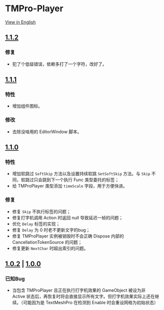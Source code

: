TMPro-Player
===
[View in English](./CHANGELOG-en.md)

[1.1.2](https://github.com/Giresharu/TMPro-Player/releases/1.1.2)
---

### 修复
* 犯了个低级错误，依赖多打了一个字符，改好了。

[1.1.1](https://github.com/Giresharu/TMPro-Player/releases/1.1.1)
---

### 特性
* 增加组件图标。

### 修改
* 去除没啥用的 EditorWindow 脚本。

[1.1.0](https://github.com/Giresharu/TMPro-Player/releases/1.1.0)
---

### 特性

* 增加软跳过 `SoftSkip` 方法以及设置持续软跳 `SetSoftSkip` 方法。与 `Skip` 不同，软跳过只会跳到下一个执行 Func 类型委托的标签；
* 给 TMProPlayer 类型添加 `timeScale` 字段，用于方便快进。

### 修复

* 修复 `Skip` 不执行标签的问题；
* 修复打字机调用 Action 时返回 null 导致延迟一帧的问题；
* 优化 `Delay` 标签的实现；
* 修复 `Delay` 为 0 时老不更新文字的bug；
* 修复 TMProPlayer 实例被销毁时不会正确 Dispose 内部的 CancellationTokenSource 的问题；
* 修复更新 `NextChar` 时超出索引的问题。


[1.0.2](https://github.com/Giresharu/TMPro-Player/releases/1.0.2) | [1.0.0](https://github.com/Giresharu/TMPro-Player/releases/1.0.0)
---

### 已知Bug

* 当包含 TMProPlayer 且正在执行打字机效果的 GameObject 被设为非 Active 状态后，再恢复时将会直接显示所有文字。但打字机效果实际上还在继续。（可能因为是 TextMeshPro 在检测到 Enable 时会重设网格为初始状态） 



